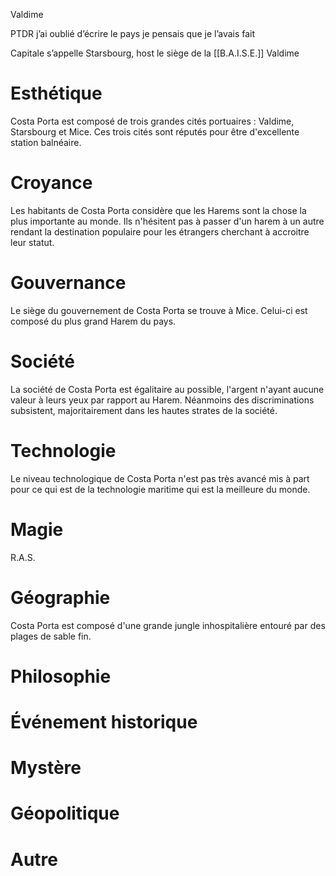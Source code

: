 Valdime

PTDR j’ai oublié d’écrire le pays je pensais que je l’avais fait

Capitale s’appelle Starsbourg, host le siège de la [[B.A.I.S.E.]]
Valdime

# Esthétique 
Costa Porta est composé de trois grandes cités portuaires : Valdime, Starsbourg et Mice. Ces trois cités sont réputés pour être d'excellente station balnéaire.

# Croyance
Les habitants de Costa Porta considère que les Harems sont la chose la plus importante au monde. Ils n'hésitent pas à passer d'un harem à un autre rendant la destination populaire pour les étrangers cherchant à accroitre leur statut.

# Gouvernance
Le siège du gouvernement de Costa Porta se trouve à Mice. Celui-ci est composé du plus grand Harem du pays. 

# Société
La société de Costa Porta est égalitaire au possible, l'argent n'ayant aucune valeur à leurs yeux par rapport au Harem. Néanmoins des discriminations subsistent, majoritairement dans les hautes strates de la société.

# Technologie
Le niveau technologique de Costa Porta n'est pas très avancé mis à part pour ce qui est de la technologie maritime qui est la meilleure du monde.

# Magie
R.A.S.
# Géographie
Costa Porta est composé d'une grande jungle inhospitalière entouré par des plages de sable fin.
# Philosophie

# Événement historique

# Mystère

# Géopolitique

# Autre